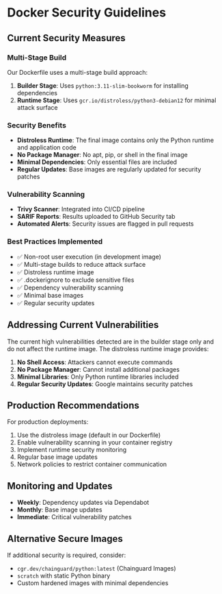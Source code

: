 # Docker Security Guidelines

## Current Security Measures

### Multi-Stage Build

Our Dockerfile uses a multi-stage build approach:

1. **Builder Stage**: Uses `python:3.11-slim-bookworm` for installing dependencies
2. **Runtime Stage**: Uses `gcr.io/distroless/python3-debian12` for minimal attack surface

### Security Benefits

- **Distroless Runtime**: The final image contains only the Python runtime and application code
- **No Package Manager**: No apt, pip, or shell in the final image
- **Minimal Dependencies**: Only essential files are included
- **Regular Updates**: Base images are regularly updated for security patches

### Vulnerability Scanning

- **Trivy Scanner**: Integrated into CI/CD pipeline
- **SARIF Reports**: Results uploaded to GitHub Security tab
- **Automated Alerts**: Security issues are flagged in pull requests

### Best Practices Implemented

- ✅ Non-root user execution (in development image)
- ✅ Multi-stage builds to reduce attack surface
- ✅ Distroless runtime image
- ✅ .dockerignore to exclude sensitive files
- ✅ Dependency vulnerability scanning
- ✅ Minimal base images
- ✅ Regular security updates

## Addressing Current Vulnerabilities

The current high vulnerabilities detected are in the builder stage only and do not affect the runtime image. The distroless runtime image provides:

1. **No Shell Access**: Attackers cannot execute commands
2. **No Package Manager**: Cannot install additional packages
3. **Minimal Libraries**: Only Python runtime libraries included
4. **Regular Security Updates**: Google maintains security patches

## Production Recommendations

For production deployments:

1. Use the distroless image (default in our Dockerfile)
2. Enable vulnerability scanning in your container registry
3. Implement runtime security monitoring
4. Regular base image updates
5. Network policies to restrict container communication

## Monitoring and Updates

- **Weekly**: Dependency updates via Dependabot
- **Monthly**: Base image updates
- **Immediate**: Critical vulnerability patches

## Alternative Secure Images

If additional security is required, consider:

- `cgr.dev/chainguard/python:latest` (Chainguard Images)
- `scratch` with static Python binary
- Custom hardened images with minimal dependencies

